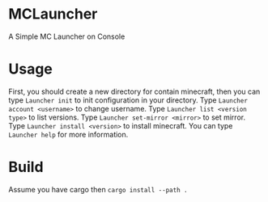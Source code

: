 # MCLauncher
A Simple MC Launcher on Console

# Usage
First, you should create a new directory for contain minecraft,
then you can type `Launcher init` to init configuration in your directory.
Type `Launcher account <username>` to change username.
Type `Launcher list <version type>` to list versions.
Type `Launcher set-mirror <mirror>` to set mirror.
Type `Launcher install <version>` to install minecraft.
You can type `Launcher help` for more information.

# Build
Assume you have cargo then `cargo install --path .`

